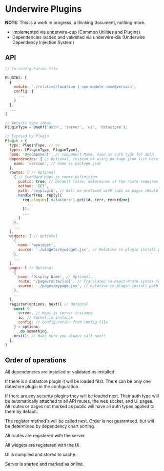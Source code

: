 Underwire Plugins
===

**NOTE:** This is a work in progress, a thinking document, nothing more.

  * Implemented via underwire-cup (Common Utilities and Plugins)
  * Dependencies loaded and validated via underwire-dis (Underwire Dependency Injection System)

API
---

```js
// In configuration file

PLUGINS: [
  {
    module: './relative/location | npm module name@version',
    config: {
      ...
    }
  },
  ...
]

// Generic type ideas
PluginType = OneOf('auth', 'server', 'ui', 'datastore');

// Exposed by Plugin
Plugin = {
  type: PluginType, // or
  types: [PluginType, PluginType],
  name: 'mycomponent', // Component Name, used as auth type for auth
  dependencies: { // Optional, instead of using package.json list here to ensure they are properly installed
    name: 'version', // Same as package.json
  },
  routes: [ // Optional
    { // Standard Hapi.js route definition
      public: true, // Default false, determines if the route requires auth if it is available.
      method: 'GET',
      path: '/myplugin', // Will be prefixed with /api as pages should not be served by the server
      handler(req, reply){
        req.plugins['datastore'].get(id, (err, record)=>{
          ...
        });
        ...
      }
    },
    ...
  ],
  widgets: [ // Optional
    {
      name: 'mywidget',
      source: './widgets/mywidget.jsx', // Relative to plugin install path
    },
    ...
  ],
  pages: [ // Optional
    {
      name: 'Display Name', // Optional
      route: '/page/route/{id}', // Translated to React-Route syntax for you
      source: './pages/mypage.jsx', // Relative to plugin install path
    },
    ...
  ],
  register(options, next){ // Optional
    const {
      server, // Hapi.js server instance
      io, // Socket.io instance
      config: // Configuration from config file
    } = options;
    ...do something...
    next(); // Make sure you always call next!
  },
}
```

Order of operations
---

All dependencies are installed or validated as installed.

If there is a datastore plugin it will be loaded first.  There can be only one datastore plugin in the configuration.

If there are any security plugins they will be loaded next.  Their auth type will be automatically attached to all API routes, the web socket, and UI pages.  All routes or pages not marked as public will have all auth types applied to them by default.

The register method's will be called next.  Order is not guaranteed, but will be determined by dependency chart sorting.

All routes are registered with the server.

All widgets are registered with the UI.

UI is compiled and stored to cache.

Server is started and marked as online.
